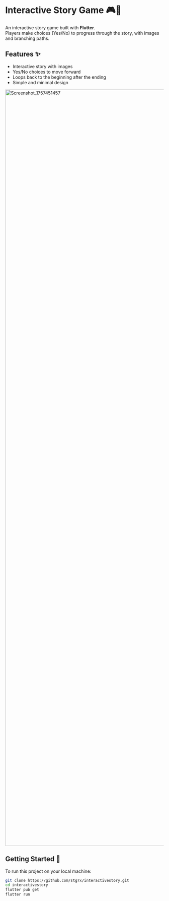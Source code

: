 # Interactive Story Game 🎮📖

An interactive story game built with **Flutter**.  
Players make choices (Yes/No) to progress through the story, with images and branching paths.

## Features ✨
- Interactive story with images  
- Yes/No choices to move forward  
- Loops back to the beginning after the ending  
- Simple and minimal design  




<img width="1080" height="2400" alt="Screenshot_1757451457" src="https://github.com/user-attachments/assets/2ce81f13-4c03-4dbf-8ed4-53e6c55b31a0" alt="App Screenshot" width="250"/>




## Getting Started 🚀
To run this project on your local machine:

```bash
git clone https://github.com/stg7x/interactivestory.git
cd interactivestory
flutter pub get
flutter run
